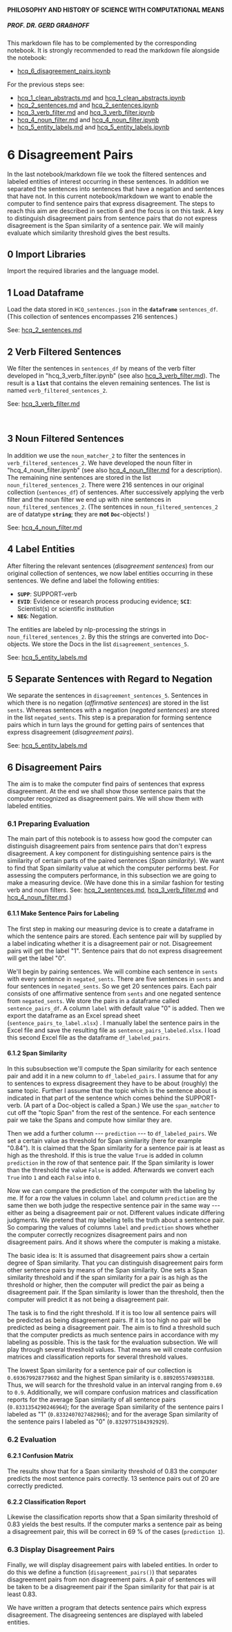 #### PHILOSOPHY AND HISTORY OF SCIENCE WITH COMPUTATIONAL MEANS

##### PROF. DR. GERD GRAßHOFF

This markdown file has to be complemented by the corresponding notebook. It is strongly recommended to read the markdown file alongside the notebook:

* [hcq_6_disagreement_pairs.ipynb](hcq_6_disagreement_pairs.ipynb)

For the previous steps see:

* [hcq_1_clean_abstracts.md](hcq_1_clean_abstracts.md) and [hcq_1_clean_abstracts.ipynb](hcq_1_clean_abstracts.ipynb)
* [hcq_2_sentences.md](hcq_2_sentences.md) and [hcq_2_sentences.ipynb](hcq_2_sentences.ipynb)
* [hcq_3_verb_filter.md](hcq_3_verb_filter.md) and [hcq_3_verb_filter.ipynb](hcq_3_verb_filter.ipynb)
* [hcq_4_noun_filter.md](hcq_4_noun_filter.md) and [hcq_4_noun_filter.ipynb](hcq_4_noun_filter.ipynb)
* [hcq_5_entity_labels.md](hcq_5_entity_labels.md) and [hcq_5_entity_labels.ipynb](hcq_5_entity_labels.ipynb)



# 6 Disagreement Pairs

In the last notebook/markdown file we took the filtered sentences and labeled entities of interest occurring in these sentences. In addition we separated the sentences into sentences that have a negation and sentences that have not. In this current notebook/markdown we want to enable the computer to find sentence pairs that express disagreement. The steps to reach this aim are described in section 6 and the focus is on this task. A key to distinguish disagreement pairs from sentence pairs that do not express disagreement is the Span similarity of a sentence pair. We will mainly evaluate which similarity threshold gives the best results.

## 0 Import Libraries

Import the required libraries and the language model.



## 1 Load Dataframe

Load the data stored in `HCQ_sentences.json` in the **`dataframe`** `sentences_df`. (This collection of sentences encompasses 216 sentences.)

See: [hcq_2_sentences.md](hcq_2_sentences.md)



## 2 Verb Filtered Sentences

We filter the sentences in `sentences_df` by means of the verb filter developed in "hcq_3_verb_filter.ipynb" (see also [hcq_3_verb_filter.md](hcq_3_verb_filter.md)). The result is a **`list`** that contains the eleven remaining sentences. The list is named `verb_filtered_sentences_2`.

See: [hcq_3_verb_filter.md](hcq_3_verb_filter.md)

​          

## 3 Noun Filtered Sentences

In addition we use the `noun_matcher_2` to filter the sentences in `verb_filtered_sentences_2`. We have developed the noun filter in "hcq_4_noun_filter.ipynb" (see also [hcq_4_noun_filter.md](hcq_4_noun_filter.md) for a description). The remaining nine sentences are stored in the list `noun_filtered_sentences_2`. There were 216 sentences in our original collection (`sentences_df`) of sentences. After successively applying the verb filter and the noun filter we end up with nine sentences in  `noun_filtered_sentences_2`. (The sentences in `noun_filtered_sentences_2` are of datatype **`string`**; they are **not** **`Doc`**-objects! )

See: [hcq_4_noun_filter.md](hcq_4_noun_filter.md)



## 4 Label Entities

After filtering the relevant sentences (*disagreement sentences*) from our original collection of sentences, we now label entities occurring in these sentences. We define and label the following entities:

+ **`SUPP`**: SUPPORT-verb
+ **`EVID`**: Evidence or research process producing evidence; **`SCI`**: Scientist(s) or scientific institution
+ **`NEG`**: Negation.

The entities are labeled by nlp-processing the strings in `noun_filtered_sentences_2`. By this the strings are converted into Doc-objects. We store the Docs in the list `disagreement_sentences_5`.

See: [hcq_5_entity_labels.md](hcq_5_entity_labels.md)



## 5 Separate Sentences with Regard to Negation

We separate the sentences in `disagreement_sentences_5`. Sentences in which there is no negation (*affirmative sentences*) are stored in the list `sents`. Whereas sentences with a negation (*negated sentences*) are stored in the list `negated_sents`. This step is a preparation for forming sentence pairs which in turn lays the ground for getting pairs of sentences that express disagreement (*disagreement pairs*).

See: [hcq_5_entity_labels.md](hcq_5_entity_labels.md)



## 6 Disagreement Pairs

The aim is to make the computer find pairs of sentences that express disagreement. At the end we shall show those sentence pairs that the computer recognized as disagreement pairs. We will show them with labeled entities.

### 6.1 Preparing Evaluation

The main part of this notebook is to assess how good the computer can distinguish disagreement pairs from sentence pairs that don't express disagreement. A key component for distinguishing sentence pairs is the similarity of certain parts of the paired sentences (*Span similarity*). We want to find that Span similarity value at which the computer performs best. For assessing the computers performance, in this subsection we are going to make a measuring device. (We have done this in a similar fashion for testing verb and noun filters. See: [hcq_2_sentences.md](hcq_2_sentences.md), [hcq_3_verb_filter.md](hcq_3_verb_filter.md) and [hcq_4_noun_filter.md](hcq_4_noun_filter.md).)

#### 6.1.1 Make Sentence Pairs for Labeling

The first step in making our measuring device is to create a dataframe in which the sentence pairs are stored. Each sentence pair will by supplied by a label indicating whether it is a disagreement pair or not. Disagreement pairs will get the label "1". Sentence pairs that do not express disagreement will get the label "0".

We'll begin by pairing sentences. We will combine each sentence in `sents` with every sentence in `negated_sents`. There are five sentences in `sents` and four sentences in `negated_sents`. So we get 20 sentences pairs. Each pair consists of one affirmative sentence from `sents` and one negated sentence from `negated_sents`. We store the pairs in a dataframe called `sentence_pairs_df`. A column `label` with default value "0" is added. Then we export the dataframe as an Excel spread sheet (`sentence_pairs_to_label.xlsx`) . I manually label the sentence pairs in the Excel file and save the resulting file as `sentence_pairs_labeled.xlsx`.  I load this second Excel file as the dataframe `df_labeled_pairs`.

#### 6.1.2 Span Similarity

In this subsubsection we'll compute the Span similarity for each sentence pair and add it in a new column to `df_labeled_pairs`. I assume that for any to sentences to express disagreement they have to be about (roughly) the same topic. Further I assume that the topic which is the sentence about is indicated in that part of the sentence which comes behind the SUPPORT-verb. (A part of a Doc-object is called a Span.) We use the `span_matcher` to cut off the "topic Span" from the rest of the sentence. For each sentence pair we take the Spans and compute how similar they are.

Then we add a further column --- `prediction` --- to `df_labeled_pairs`. We set a certain value as threshold for Span similarity (here for example "0.84"). It is claimed that the Span similarity for a sentence pair is at least as high as the threshold. If this is true the value `True` is added in column `prediction` in the row of that sentence pair. If the Span similarity is lower than the threshold the value `False` is added. Afterwards we convert each `True` into `1` and each `False` into `0`. 

Now we can compare the prediction of the computer with the labeling by me. If for a row the values in column `label` and column `prediction` are the same then we both judge the respective sentence pair in the same way --- either as being a disagreement pair or not. Different values indicate differing judgments. We pretend that my labeling tells the truth about a sentence pair. So comparing the values of columns `label` and `prediction` shows whether the computer correctly recognizes disagreement pairs and non disagreement pairs. And it shows where the computer is making a mistake.

The basic idea is: It is assumed that disagreement pairs show a certain degree of Span similarity. That you can distinguish disagreement pairs form other sentence pairs by means of the Span similarity. One sets a Span similarity threshold and if the span similarity for a pair is as high as the threshold or higher, then the computer will predict the pair as being a disagreement pair. If the Span similarity is lower than the threshold, then the computer will predict it as not being a disagreement pair.

The task is to find the right threshold. If it is too low all sentence pairs will be predicted as being disagreement pairs. If it is too high no pair will be predicted as being a disagreement pair. The aim is to find a threshold such that the computer predicts as much sentence pairs in accordance with my labeling as possible. This is the task for the evaluation subsection. We will play through several threshold values. That means we will create confusion matrices and classification reports for several threshold values. 

The lowest Span similarity for a sentence pair of our collection is `0.693679928779602` and the highest Span similarity is `0.8892055749893188`. Thus, we will search for the threshold value in an interval ranging from `0.69` to `0.9`. Additionally, we will compare confusion matrices and classification reports for the average Span similarity of all sentence pairs (`0.8331354290246964`); for the average Span similarity of the sentence pairs I labeled as "1" (`0.8332407027482986`); and for the average Span similarity of the sentence pairs I labeled as "0" (`0.8329775184392929`). 

### 6.2 Evaluation

#### 6.2.1 Confusion Matrix

The results show that for a Span similarity threshold of 0.83 the computer predicts the most sentence pairs correctly. 13 sentence pairs out of 20 are correctly predicted.

#### 6.2.2 Classification Report

Likewise the classification reports show that a Span similarity threshold of 0.83 yields the best results. If the computer marks a sentence pair as being a disagreement pair, this will be correct in 69 %  of the cases (`prediction 1`). 

### 6.3 Display Disagreement Pairs

Finally, we will display disagreement pairs with labeled entities. In order to do this we define a function (`disagreement_pairs()`) that separates disagreement pairs from non disagreement pairs. A pair of sentences will be taken to be a disagreement pair if the Span similarity for that pair is at least 0.83.



We have written a program that detects sentence pairs which express disagreement. The disagreeing sentences are displayed with labeled entities.

